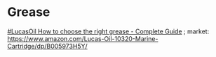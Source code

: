 # Grease
[#LucasOil​​​ How to choose the right grease - Complete Guide](https://youtu.be/T1kLSmlWKC0) ; market: https://www.amazon.com/Lucas-Oil-10320-Marine-Cartridge/dp/B005973H5Y/
